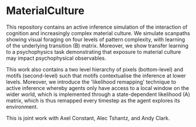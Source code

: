 # MaterialCulture

This repository contains an active inference simulation of the interaction of cognition and increasingly complex material culture. We simulate scanpaths showing visual foraging on four levels of pattern complexity, with learning of the underlying transition (B) matrix. Moreover, we show transfer learning to a psychophysics task demonstrating that exposure to material culture may impact psychophysical observables.

This work also contains a two level hierarchy of pixels (bottom-level) and motifs (second-level) such that motifs contextualise the inference at lower levels. Moreover, we introduce the 'likelihood remapping' technique to active inference whereby agents only have access to a local window on the wider world, which is implemented through a state-dependent likelihood (A) matrix, which is thus remapped every timestep as the agent explores its environment. 

This is joint work with Axel Constant, Alec Tshantz, and Andy Clark.


